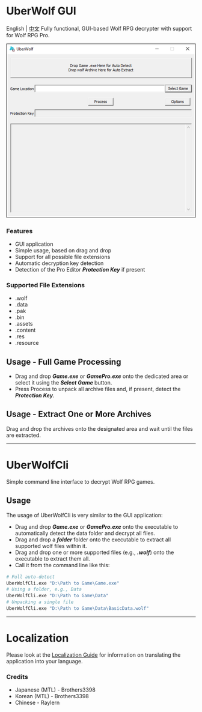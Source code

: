 # UberWolf GUI

English | [中文](README.md)
 Fully functional, GUI-based Wolf RPG decrypter with support for Wolf RPG Pro.

 ![](doc/UI.png)

### Features

 - GUI application
 - Simple usage, based on drag and drop
 - Support for all possible file extensions
 - Automatic decryption key detection
 - Detection of the Pro Editor ***Protection Key*** if present

### Supported File Extensions
 - .wolf
 - .data
 - .pak
 - .bin
 - .assets
 - .content
 - .res
 - .resource

## Usage - Full Game Processing
- Drag and drop ***Game.exe*** or ***GamePro.exe*** onto the dedicated area or select it using the ***Select Game*** button.
- Press Process to unpack all archive files and, if present, detect the ***Protection Key***.

## Usage - Extract One or More Archives
 Drag and drop the archives onto the designated area and wait until the files are extracted.

----

# UberWolfCli
 Simple command line interface to decrypt Wolf RPG games.

## Usage
 The usage of UberWolfCli is very similar to the GUI application:
 - Drag and drop ***Game.exe*** or ***GamePro.exe*** onto the executable to automatically detect the data folder and decrypt all files.
 - Drag and drop a ***folder*** folder onto the executable to extract all supported wolf files within it.
 - Drag and drop one or more supported files (e.g., ***.wolf***) onto the executable to extract them all.
 - Call it from the command line like this:
```bash
# Full auto-detect
UberWolfCli.exe "D:\Path to Game\Game.exe"
# Using a folder, e.g., Data
UberWolfCli.exe "D:\Path to Game\Data"
# Unpacking a single file
UberWolfCli.exe "D:\Path to Game\Data\BasicData.wolf"
```

----

# Localization

 Please look at the [Localization Guide](doc/localization.md) for information on translating the application into your language.

### Credits
- Japanese (MTL) - Brothers3398
- Korean (MTL) - Brothers3398
- Chinese - Raylern
